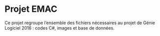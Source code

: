 # Projet EMAC

Ce projet regroupe l’ensemble des fichiers nécessaires au projet de Génie Logiciel 2016 : codes C#, images et base de données.

